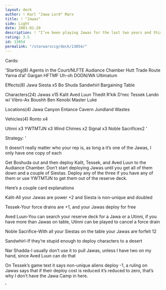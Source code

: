 ```yaml
---
layout: deck
author: ! Karl "Jawa Lord" Marx
title: ! "Jawas"
side: Light
date: 2001-01-20
description: ! "I’ve been playing Jawas for the last two years and this is the current version of the deck, it hasn’t been doing to badly lately"
rating: 3.5
id: 13054
permalink: "/starwarsccg/deck/13054/"
---
```

Cards: 

'Starting(8)
Agents in the Court/NLFTE
Audiance Chamber
Hutt Trade Route
Yarna d’al’ Gargan
HFTMF
Uh-oh
DODN/WA
Ultimatum

Effects(8)
Jawa Siesta x5
Bo Shuda
Sandwhirl
Bargaining Table

Characters(24)
Jawas x15
Kalit
Aved Luun
Thedit
R’kik D’nec
Tessek
Lando w/ Vibro-Ax
Boushh
Ben Kenobi
Master Luke

Locations(4)
Jawa Canyon
Entance Cavern
Jundland Wastes

Vehicles(4)
Ronto x4

Utinni x3
YWTMTJN x3
Wind Chimes x2
Signal x3
Noble Sacrificex2
'

Strategy: '

It doesn’t really matter who your rep is, as long a it’s one of the Jawas, I only have one copy of each

Get Boshuda out and then deploy Kalit, Tessek, and Aved Luun to the Audiance Chamber.  Don’t start deploying Jawas until you get all of them down and a couple of Siestas.  Deploy any of the three if you have any of them or use YWTMTJN to get them out of the reserve deck.

Here’s a couple card explanations

Kalit-All your Jawas are power +2 and Siesta is non-unique and doubled

Tessek-Your force drains are +1, and your Jawas deploy for free

Aved Luun-You can search your reserve deck for a Jawa or a Utinni, if you have more than Jawas on table, Utinni can be played to cancel a force drain

Noble Sacrifice-With all your Siestas on the table your Jawas are forfeit 12

Sandwhirl-If they’re stupid enough to deploy characters to a desert

Nar Shadda-I usually don’t use it to pull Jawas, unless I have two on my hand, since Aved Luun can do that

On Tessek’s game text it says non-unique aliens deploy -1, a ruling on Jawas says that if their deploy cost is reduced it’s reduced to zero, that’s why I don’t have the Jawa Camp in here.

'
